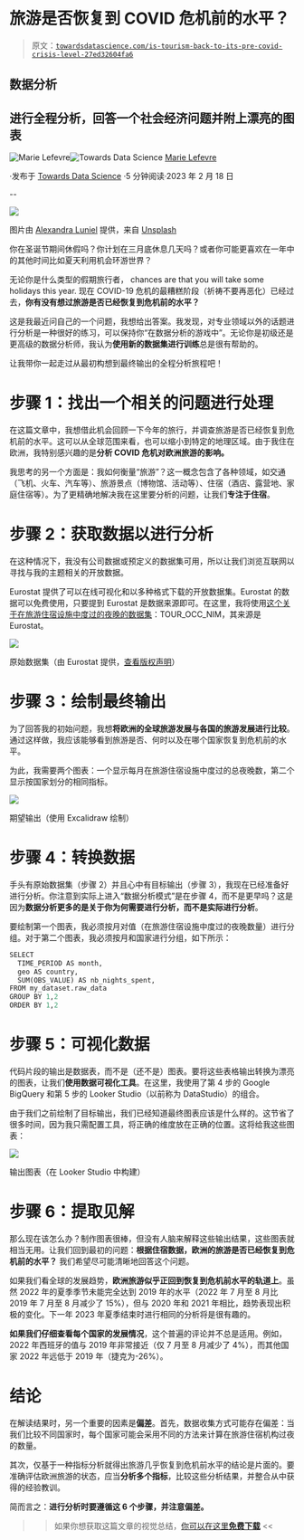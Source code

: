 # 旅游是否恢复到 COVID 危机前的水平？

> 原文：[`towardsdatascience.com/is-tourism-back-to-its-pre-covid-crisis-level-27ed32604fa6`](https://towardsdatascience.com/is-tourism-back-to-its-pre-covid-crisis-level-27ed32604fa6)

## 数据分析

## 进行全程分析，回答一个社会经济问题并附上漂亮的图表

[](https://marielefevre.medium.com/?source=post_page-----27ed32604fa6--------------------------------)![Marie Lefevre](https://marielefevre.medium.com/?source=post_page-----27ed32604fa6--------------------------------)[](https://towardsdatascience.com/?source=post_page-----27ed32604fa6--------------------------------)![Towards Data Science](https://towardsdatascience.com/?source=post_page-----27ed32604fa6--------------------------------) [Marie Lefevre](https://marielefevre.medium.com/?source=post_page-----27ed32604fa6--------------------------------)

·发布于 [Towards Data Science](https://towardsdatascience.com/?source=post_page-----27ed32604fa6--------------------------------) ·5 分钟阅读·2023 年 2 月 18 日

--

![](img/824a9eacac7633eaa9d9453fa46a6697.png)

图片由 [Alexandra Luniel](https://unsplash.com/@luniel?utm_source=unsplash&utm_medium=referral&utm_content=creditCopyText) 提供，来自 [Unsplash](https://unsplash.com/photos/86T5I7ZtjmM?utm_source=unsplash&utm_medium=referral&utm_content=creditCopyText)

你在圣诞节期间休假吗？你计划在三月底休息几天吗？或者你可能更喜欢在一年中的其他时间比如夏天利用机会环游世界？

无论你是什么类型的假期旅行者， chances are that you will take some holidays this year. 现在 COVID-19 危机的最糟糕阶段（祈祷不要再恶化）已经过去，**你有没有想过旅游是否已经恢复到危机前的水平？**

这是我最近问自己的一个问题，我想给出答案。我发现，对专业领域以外的话题进行分析是一种很好的练习，可以保持你“在数据分析的游戏中”。无论你是初级还是更高级的数据分析师，我认为**使用新的数据集进行训练**总是很有帮助的。

让我带你一起走过从最初构想到最终输出的全程分析旅程吧！

# 步骤 1：找出一个相关的问题进行处理

在这篇文章中，我想借此机会回顾一下今年的旅行，并调查旅游是否已经恢复到危机前的水平。这可以从全球范围来看，也可以缩小到特定的地理区域。由于我住在欧洲，我特别感兴趣的是**分析 COVID 危机对欧洲旅游的影响。**

我思考的另一个方面是：我如何衡量“旅游”？这一概念包含了各种领域，如交通（飞机、火车、汽车等）、旅游景点（博物馆、活动等）、住宿（酒店、露营地、家庭住宿等）。为了更精确地解决我在这里要分析的问题，让我们**专注于住宿**。

# 步骤 2：获取数据以进行分析

在这种情况下，我没有公司数据或预定义的数据集可用，所以让我们浏览互联网以寻找与我的主题相关的开放数据。

Eurostat 提供了可以在线可视化和以多种格式下载的开放数据集。Eurostat 的数据可以免费使用，只要提到 Eurostat 是数据来源即可。在这里，我将使用[这个关于在旅游住宿设施中度过的夜晚的数据集](https://ec.europa.eu/eurostat/databrowser/view/TOUR_OCC_NIM__custom_1210097/bookmark/table?lang=en&bookmarkId=0d6f821c-7e12-44ff-b1d5-b289659b3bc4)：TOUR_OCC_NIM，其来源是 Eurostat。

![](img/10221cc68e478b6453bfed0b633921e4.png)

原始数据集（由 Eurostat 提供，[查看版权声明](https://ec.europa.eu/eurostat/web/main/about-us/policies/copyright)）

# 步骤 3：绘制最终输出

为了回答我的初始问题，我想**将欧洲的全球旅游发展与各国的旅游发展进行比较**。通过这样做，我应该能够看到旅游是否、何时以及在哪个国家恢复到危机前的水平。

为此，我需要两个图表：一个显示每月在旅游住宿设施中度过的总夜晚数，第二个显示按国家划分的相同指标。

![](img/da0f8cbfe88416569a68ef88bc27c84e.png)

期望输出（使用 Excalidraw 绘制）

# 步骤 4：转换数据

手头有原始数据集（步骤 2）并且心中有目标输出（步骤 3），我现在已经准备好进行分析。你注意到实际上进入“数据分析模式”是在步骤 4，而不是更早吗？这是因为**数据分析更多的是关于你为何需要进行分析，而不是实际进行分析**。

要绘制第一个图表，我必须按月对值（在旅游住宿设施中度过的夜晚数量）进行分组。对于第二个图表，我必须按月和国家进行分组，如下所示：

```py
SELECT 
  TIME_PERIOD AS month,
  geo AS country,
  SUM(OBS_VALUE) AS nb_nights_spent,
FROM my_dataset.raw_data
GROUP BY 1,2
ORDER BY 1,2
```

# 步骤 5：可视化数据

代码片段的输出是数据表，而不是（还不是）图表。要将这些表格输出转换为漂亮的图表，让我们**使用数据可视化工具**。在这里，我使用了第 4 步的 Google BigQuery 和第 5 步的 Looker Studio（以前称为 DataStudio）的组合。

由于我们之前绘制了目标输出，我们已经知道最终图表应该是什么样的。这节省了很多时间，因为我只需配置工具，将正确的维度放在正确的位置。这将给我这些图表：

![](img/0dbfca4eee7fd048716655613fe97437.png)

输出图表（在 Looker Studio 中构建）

# 步骤 6：提取见解

那么现在该怎么办？制作图表很棒，但没有人脑来解释这些输出结果，这些图表就相当无用。让我们回到最初的问题：**根据住宿数据，欧洲的旅游是否已经恢复到危机前的水平？** 我们希望尽可能清晰地回答这个问题。

如果我们看全球的发展趋势，**欧洲旅游似乎正回到恢复到危机前水平的轨道上**。虽然 2022 年的夏季季节未能完全达到 2019 年的水平（2022 年 7 月至 8 月比 2019 年 7 月至 8 月减少了 15%），但与 2020 年和 2021 年相比，趋势表现出积极的变化。下一年 2023 年夏季结束时进行相同的分析将是很有趣的。

**如果我们仔细查看每个国家的发展情况**，这个普遍的评论并不总是适用。例如，2022 年西班牙的值与 2019 年非常接近（仅 7 月至 8 月减少了 4%），而其他国家 2022 年远低于 2019 年（捷克为-26%）。

# 结论

在解读结果时，另一个重要的因素是**偏差**。首先，数据收集方式可能存在偏差：当我们比较不同国家时，每个国家可能会采用不同的方法来计算在旅游住宿机构过夜的数量。

其次，仅基于一种指标分析就得出旅游几乎恢复到危机前水平的结论是片面的。要准确评估欧洲旅游的状态，应当**分析多个指标**，比较这些分析结果，并整合从中获得的经验教训。

简而言之：**进行分析时要遵循这 6 个步骤，并注意偏差。**

>> 如果你想获取这篇文章的视觉总结，[你可以在这里**免费下载**](https://marielefevre.gumroad.com/l/method-data-analysis) <<
